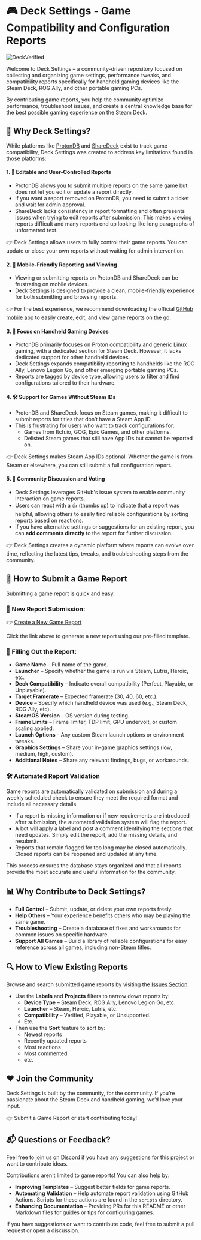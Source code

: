 # 🎮 Deck Settings - Game Compatibility and Configuration Reports

![DeckVerified](./docs/images/DeckVerified.png)

Welcome to Deck Settings – a community-driven repository focused on collecting and organizing game settings, performance tweaks, and compatibility reports specifically for handheld gaming devices like the Steam Deck, ROG Ally, and other portable gaming PCs.

By contributing game reports, you help the community optimize performance, troubleshoot issues, and create a central knowledge base for the best possible gaming experience on the Steam Deck.

## 🚀 Why Deck Settings?

While platforms like [ProtonDB](https://www.protondb.com/) and [ShareDeck](https://sharedeck.games/) exist to track game compatibility, Deck Settings was created to address key limitations found in those platforms:

#### 1. 🔄 Editable and User-Controlled Reports

- ProtonDB allows you to submit multiple reports on the same game but does not let you edit or update a report directly.
- If you want a report removed on ProtonDB, you need to submit a ticket and wait for admin approval.
- ShareDeck lacks consistency in report formatting and often presents issues when trying to edit reports after submission. This makes viewing reports difficult and many reports end up looking like long paragraphs of unformatted text.

👉 Deck Settings allows users to fully control their game reports. You can update or close your own reports without waiting for admin intervention.

#### 2. 📱 Mobile-Friendly Reporting and Viewing

- Viewing or submitting reports on ProtonDB and ShareDeck can be frustrating on mobile devices.
- Deck Settings is designed to provide a clean, mobile-friendly experience for both submitting and browsing reports.

👉 For the best experience, we recommend downloading the official [GitHub mobile app](https://github.com/mobile) to easily create, edit, and view game reports on the go.

#### 3. 🎯 Focus on Handheld Gaming Devices

- ProtonDB primarily focuses on Proton compatibility and generic Linux gaming, with a dedicated section for Steam Deck. However, it lacks dedicated support for other handheld devices.
- Deck Settings expands compatibility reporting to handhelds like the ROG Ally, Lenovo Legion Go, and other emerging portable gaming PCs.
- Reports are tagged by device type, allowing users to filter and find configurations tailored to their hardware.

#### 4. 🛠️ Support for Games Without Steam IDs

- ProtonDB and ShareDeck focus on Steam games, making it difficult to submit reports for titles that don’t have a Steam App ID.
- This is frustrating for users who want to track configurations for:
  - Games from Itch.io, GOG, Epic Games, and other platforms.
  - Delisted Steam games that still have App IDs but cannot be reported on.

👉 Deck Settings makes Steam App IDs optional. Whether the game is from Steam or elsewhere, you can still submit a full configuration report.

#### 5. 💬 Community Discussion and Voting

- Deck Settings leverages GitHub's issue system to enable community interaction on game reports.
- Users can react with a 👍 (thumbs up) to indicate that a report was helpful, allowing others to easily find reliable configurations by sorting reports based on reactions.
- If you have alternative settings or suggestions for an existing report, you can **add comments directly** to the report for further discussion.

👉 Deck Settings creates a dynamic platform where reports can evolve over time, reflecting the latest tips, tweaks, and troubleshooting steps from the community.

## 📝 How to Submit a Game Report

Submitting a game report is quick and easy.

### 📄 New Report Submission:

👉 [Create a New Game Report](https://github.com/DeckSettings/game-reports-steamos/issues/new?assignees=&labels=&projects=&template=GAME-REPORT.yml&title=%28Placeholder+-+Issue+title+will+be+automatically+populated+with+the+information+provided+below%29)

Click the link above to generate a new report using our pre-filled template.

### 🔧 Filling Out the Report:

- **Game Name** – Full name of the game.
- **Launcher** – Specify whether the game is run via Steam, Lutris, Heroic, etc.
- **Deck Compatibility** – Indicate overall compatibility (Perfect, Playable, or Unplayable).
- **Target Framerate** – Expected framerate (30, 40, 60, etc.).
- **Device** – Specify which handheld device was used (e.g., Steam Deck, ROG Ally, etc).
- **SteamOS Version** – OS version during testing.
- **Frame Limits** – Frame limiter, TDP limit, GPU undervolt, or custom scaling applied.
- **Launch Options** – Any custom Steam launch options or environment tweaks.
- **Graphics Settings** – Share your in-game graphics settings (low, medium, high, custom).
- **Additional Notes** – Share any relevant findings, bugs, or workarounds.

### 🛠️ Automated Report Validation

Game reports are automatically validated on submission and during a weekly scheduled check to ensure they meet the required format and include all necessary details.

- If a report is missing information or if new requirements are introduced after submission, the automated validation system will flag the report.
- A bot will apply a label and post a comment identifying the sections that need updates. Simply edit the report, add the missing details, and resubmit.
- Reports that remain flagged for too long may be closed automatically. Closed reports can be reopened and updated at any time.

This process ensures the database stays organized and that all reports provide the most accurate and useful information for the community.

## 📊 Why Contribute to Deck Settings?

- **Full Control** – Submit, update, or delete your own reports freely.
- **Help Others** – Your experience benefits others who may be playing the same game.
- **Troubleshooting** – Create a database of fixes and workarounds for common issues on specific hardware.
- **Support All Games** – Build a library of reliable configurations for easy reference across all games, including non-Steam titles.

## 🔍 How to View Existing Reports

Browse and search submitted game reports by visiting the [Issues Section](https://github.com/DeckSettings/game-reports-steamos/issues).

- Use the **Labels** and **Projects** filters to narrow down reports by:
  - **Device Type** – Steam Deck, ROG Ally, Lenovo Legion Go, etc.
  - **Launcher** – Steam, Heroic, Lutris, etc.
  - **Compatibility** – Verified, Playable, or Unsupported.
  - Etc.
- Then use the **Sort** feature to sort by:
  - Newest reports
  - Recently updated reports
  - Most reactions
  - Most commented
  - etc.

## ❤️ Join the Community

Deck Settings is built by the community, for the community. If you’re passionate about the Steam Deck and handheld gaming, we’d love your input.

👉 Submit a Game Report or start contributing today!

## 📬 Questions or Feedback?

Feel free to join us on [Discord](https://streamingtech.co.nz/discord) if you have any suggestions for this project or want to contribute ideas.

Contributions aren't limited to game reports! You can also help by:

- **Improving Templates** – Suggest better fields for game reports.
- **Automating Validation** – Help automate report validation using GitHub Actions. Scripts for these actions are found in the `scripts` directory.
- **Enhancing Documentation** – Providing PRs for this README or other Markdown files for guides or tips for configuring games.

If you have suggestions or want to contribute code, feel free to submit a pull request or open a discussion.
